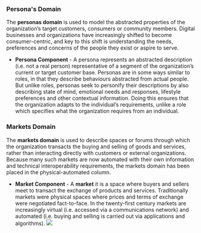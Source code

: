 ### Persona's Domain 
The **personas domain** is used to model the abstracted properties of the organization’s target customers, consumers or community members. Digital businesses and organizations have increasingly shifted to become consumer-centric, and key to this shift is understanding the needs, preferences and concerns of the people they exist or aspire to serve.

- **Persona Component** - A persona represents an abstracted description (i.e. not a real person) representative of a segment of the organization’s current or target customer base. Personas are in some ways similar to roles, in that they describe behaviours abstracted from actual people. But unlike roles, personas seek to personify their descriptions by also describing state of mind, emotional needs and responses, lifestyle preferences and other contextual information. Doing this ensures that the organization adapts to the individual’s requirements, unlike a role which specifies what the organization requires from an individual.

### Markets Domain
The **markets domain** is used to describe spaces or forums through which the organization transacts the buying and selling of goods and services, rather than interacting directly with customers or external organizations. Because many such markets are now automated with their own information and technical interoperability requirements, the markets domain has been placed in the physical-automated column.

- **Market Component** - A **market** it is a space where buyers and sellers meet to transact the exchange of products and services. Traditionally markets were physical spaces where prices and terms of exchange were negotiated fact-to-face. In the twenty-first century markets are increasingly virtual (i.e. accessed via a communications network) and automated (i.e. buying and selling is carried out via applications and algorithms).
![](Business%20stuff/Business%20Strategy%20Stuff/Ardoq/Meta%20Model/1.%20High%20Level%20Metamodel%20Concepts/attachments/Pasted%20image%2020231101132616.png)

